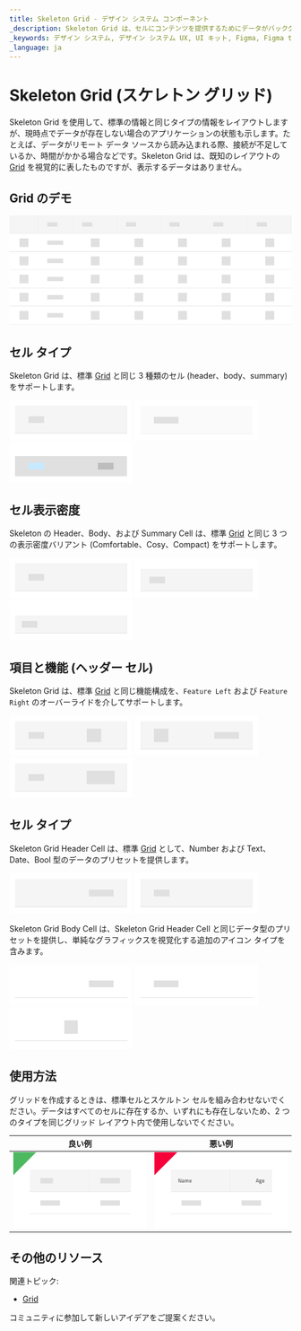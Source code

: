 ```yaml
---
title: Skeleton Grid - デザイン システム コンポーネント
_description: Skeleton Grid は、セルにコンテンツを提供するためにデータがバックグラウンドで読み込まれているときに表示される Grid コンポーネントです。
_keywords: デザイン システム, デザイン システム UX, UI キット, Figma, Figma to Angular, Figma からコードをエクスポート, Figma to HTML, Figma UI キット, Sketch, Ignite UI for Angular, Sketch to Angular, Angular, Angular デザイン システム, Sketch からコードをエクスポート, Angular 用のデザイン キット, Sketch HTML, Sketch to HTML, Sketch UI キット
_language: ja
---
```


# Skeleton Grid (スケレトン グリッド)

Skeleton Grid を使用して、標準の情報と同じタイプの情報をレイアウトしますが、現時点でデータが存在しない場合のアプリケーションの状態も示します。たとえば、データがリモート データ ソースから読み込まれる際、接続が不足しているか、時間がかかる場合などです。Skeleton Grid は、既知のレイアウトの [Grid](grid.md) を視覚的に表したものですが、表示するデータはありません。

## Grid のデモ

<img class="responsive-img" src="../images/grid_skeleton_demo.png" srcset="../images/grid_skeleton_demo@2x.png 2x" />

## セル タイプ

Skeleton Grid は、標準 [Grid](grid.md) と同じ 3 種類のセル (header、body、summary) をサポートします。

<img class="responsive-img" src="../images/grid_skeleton_cell_header.png" srcset="../images/grid_skeleton_cell_header@2x.png 2x" />
<img class="responsive-img" src="../images/grid_skeleton_cell_body.png" srcset="../images/grid_skeleton_cell_body@2x.png 2x" />
<img class="responsive-img" src="../images/grid_skeleton_cell_summary.png" srcset="../images/grid_skeleton_cell_summary@2x.png 2x" />

## セル表示密度

Skeleton の Header、Body、および Summary Cell は、標準 [Grid](grid.md) と同じ 3 つの表示密度バリアント (Comfortable、Cosy、Compact) をサポートします。

<img class="responsive-img" src="../images/grid_skeleton_cell_header_comfortable.png" srcset="../images/grid_skeleton_cell_header_comfortable@2x.png 2x" />
<img class="responsive-img" src="../images/grid_skeleton_cell_header_cosy.png" srcset="../images/grid_skeleton_cell_header_cosy@2x.png 2x" />
<img class="responsive-img" src="../images/grid_skeleton_cell_header_compact.png" srcset="../images/grid_skeleton_cell_header_compact@2x.png 2x" />

## 項目と機能 (ヘッダー セル)

Skeleton Grid は、標準 [Grid](grid.md) と同じ機能構成を、`Feature Left` および `Feature Right` のオーバーライドを介してサポートします。

<img class="responsive-img" src="../images/grid_skeleton_cell_header_no-icon.png" srcset="../images/grid_skeleton_cell_header_no-icon@2x.png 2x" />
<img class="responsive-img" src="../images/grid_skeleton_cell_header_icon.png" srcset="../images/grid_skeleton_cell_header_icon@2x.png 2x" />
<img class="responsive-img" src="../images/grid_skeleton_cell_header_icons.png" srcset="../images/grid_skeleton_cell_header_icons@2x.png 2x" />

## セル タイプ

Skeleton Grid Header Cell は、標準 [Grid](grid.md) として、Number および Text、Date、Bool 型のデータのプリセットを提供します。

<img class="responsive-img" src="../images/grid_skeleton_cell_header_number.png" srcset="../images/grid_skeleton_cell_header_number@2x.png 2x" />
<img class="responsive-img" src="../images/grid_skeleton_cell_header_text.png" srcset="../images/grid_skeleton_cell_header_text@2x.png 2x" />

Skeleton Grid Body Cell は、Skeleton Grid Header Cell と同じデータ型のプリセットを提供し、単純なグラフィックスを視覚化する追加のアイコン タイプを含みます。

<img class="responsive-img" src="../images/grid_skeleton_cell_body_number.png" srcset="../images/grid_skeleton_cell_body_number@2x.png 2x" />
<img class="responsive-img" src="../images/grid_skeleton_cell_body_text.png" srcset="../images/grid_skeleton_cell_body_text@2x.png 2x" />
<img class="responsive-img" src="../images/grid_skeleton_cell_body_icon.png" srcset="../images/grid_skeleton_cell_body_icon@2x.png 2x" />

## 使用方法

グリッドを作成するときは、標準セルとスケルトン セルを組み合わせないでください。データはすべてのセルに存在するか、いずれにも存在しないため、2 つのタイプを同じグリッド レイアウト内で使用しないでください。

| 良い例                                                                                                | 悪い例                                                                                                 |
| ------------------------------------------------------------------------------------------------- | ----------------------------------------------------------------------------------------------------- |
| <img class="responsive-img" src="../images/grid_skeleton_do1.png" srcset="../images/grid_skeleton_do1@2x.png 2x" /> | <img class="responsive-img" src="../images/grid_skeleton_dont1.png" srcset="../images/grid_skeleton_dont1@2x.png 2x" /> |

## その他のリソース

関連トピック:

- [Grid](grid.md)
  <div class="divider--half"></div>

コミュニティに参加して新しいアイデアをご提案ください。
